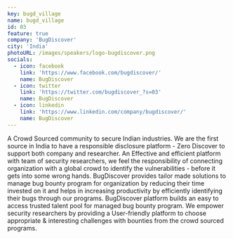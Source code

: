 ```yaml
---
key: bugd_village
name: bugd_village
id: 03
feature: true
company: 'BugDiscover'
city: 'India'
photoURL: /images/speakers/logo-bugdiscover.png
socials:
  - icon: facebook
    link: 'https://www.facebook.com/bugdiscover/'
    name: BugDiscover
  - icon: twitter
    link: 'https://twitter.com/bugdiscover_?s=03'
    name: BugDiscover
  - icon: linkedin
    link: 'https://www.linkedin.com/company/bugdiscover/'
    name: BugDiscover
---
```

A Crowd Sourced community to secure Indian industries. We are the first source in India to have a responsible disclosure platform - Zero Discover to support both company and researcher. An Effective and efficient platform with team of security researchers, we feel the responsibility of connecting organization with a global crowd to identify the vulnerabilities - before it gets into some wrong hands. BugDiscover provides tailor made solutions to manage bug bounty program for organization by reducing their time invested on it and helps in increasing productivity by efficiently identifying their bugs through our programs. BugDiscover platform builds an easy to access trusted talent pool for managed bug bounty program. We empower security researchers by providing a User-friendly platform to choose appropriate & interesting challenges with bounties from the crowd sourced programs.
